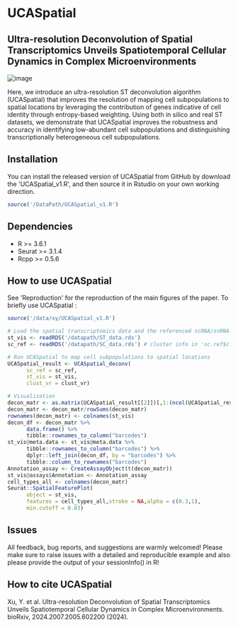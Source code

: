 # UCASpatial
## Ultra-resolution Deconvolution of Spatial Transcriptomics Unveils Spatiotemporal Cellular Dynamics in Complex Microenvironments
![image](https://github.com/BIGHanLab/UCASpatial/assets/167292686/96adbd00-41cd-49ee-a0d8-2e0fc52d33ba)

Here, we introduce an ultra-resolution ST deconvolution algorithm (UCASpatial) that improves the resolution of mapping cell subpopulations to spatial locations by leveraging the contribution of genes indicative of cell identity through entropy-based weighting. Using both in silico and real ST datasets, we demonstrate that UCASpatial improves the robustness and accuracy in identifying low-abundant cell subpopulations and distinguishing transcriptionally heterogeneous cell subpopulations. 

## Installation
You can install the released version of UCASpatial from GitHub by download the 'UCASpatial_v1.R', and then source it in Rstudio on your own working direction.
```R
source('/DataPath/UCASpatial_v1.R')
```
## Dependencies
* R >= 3.6.1
* Seurat >= 3.1.4
* Rcpp >= 0.5.6
## How to use UCASpatial
See 'Reproduction' for the reproduction of the main figures of the paper.
To briefly use UCASpatial :
```R
source('/data/xy/UCASpatial_v1.R')

# Load the spatial transcriptomics data and the referenced scRNA/snRNA-seq data
st_vis <- readRDS('/datapath/ST_data.rds')
sc_ref <- readRDS('/datapath/SC_data.rds') # cluster info in 'sc.ref$clust_vr'

# Run UCASpatial to map cell subpopulations to spatial locations
UCASpatial_result <- UCASpatial_deconv(
      sc_ref = sc_ref,
      st_vis = st_vis,
      clust_vr = clust_vr)

# Visualization
decon_matr <- as.matrix(UCASpatial_result[[2]])[,1:(ncol(UCASpatial_result[[2]])-1)]
decon_matr <- decon_matr/rowSums(decon_matr)
rownames(decon_matr) <- colnames(st_vis)
decon_df <- decon_matr %>%
      data.frame() %>%
      tibble::rownames_to_column("barcodes")
st_vis@meta.data <- st_vis@meta.data %>%
      tibble::rownames_to_column("barcodes") %>%
      dplyr::left_join(decon_df, by = "barcodes") %>%
      tibble::column_to_rownames("barcodes")
Annotation_assay <- CreateAssayObject(t(decon_matr))
st_vis@assays$Annotation <- Annotation_assay
cell_types_all <- colnames(decon_matr)
Seurat::SpatialFeaturePlot(
      object = st_vis,
      features = cell_types_all,stroke = NA,alpha = c(0.3,1),
      min.cutoff = 0.03)
```

## Issues
All feedback, bug reports, and suggestions are warmly welcomed! Please make sure to raise issues with a detailed and reproducible example and also please provide the output of your sessionInfo() in R!

## How to cite UCASpatial
Xu, Y. et al. Ultra-resolution Deconvolution of Spatial Transcriptomics Unveils Spatiotemporal Cellular Dynamics in Complex Microenvironments. bioRxiv, 2024.2007.2005.602200 (2024).


